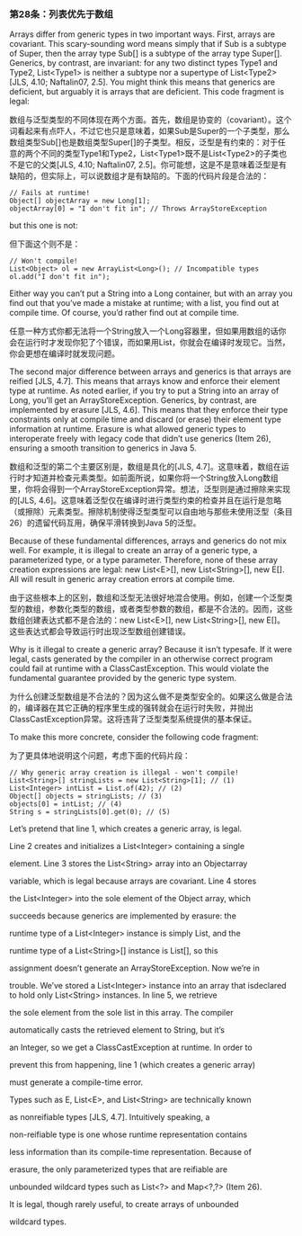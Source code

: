 ### 第28条：列表优先于数组

Arrays differ from generic types in two important ways. First, arrays are covariant. This scary-sounding word means simply that if Sub is a subtype of Super, then the array type Sub\[\] is a subtype of the array type Super\[\]. Generics, by contrast, are invariant: for any two distinct types Type1 and Type2, List&lt;Type1&gt; is neither a subtype nor a supertype of List&lt;Type2&gt; \[JLS, 4.10; Naftalin07, 2.5\]. You might think this means that generics are deficient, but arguably it is arrays that are deficient. This code fragment is legal:

数组与泛型类型的不同体现在两个方面。首先，数组是协变的（covariant）。这个词看起来有点吓人，不过它也只是意味着，如果Sub是Super的一个子类型，那么数组类型Sub\[\]也是数组类型Super\[\]的子类型。相反，泛型是有约束的：对于任意的两个不同的类型Type1和Type2，List&lt;Type1&gt;既不是List&lt;Type2&gt;的子类也不是它的父类\[JLS, 4.10; Naftalin07, 2.5\]。你可能想，这是不是意味着泛型是有缺陷的，但实际上，可以说数组才是有缺陷的。下面的代码片段是合法的：

```
// Fails at runtime!
Object[] objectArray = new Long[1];
objectArray[0] = "I don't fit in"; // Throws ArrayStoreException
```

but this one is not:

但下面这个则不是：

```
// Won't compile!
List<Object> ol = new ArrayList<Long>(); // Incompatible types
ol.add("I don't fit in");
```

Either way you can’t put a String into a Long container, but with an array you find out that you’ve made a mistake at runtime; with a list, you find out at compile time. Of course, you’d rather find out at compile time.

任意一种方式你都无法将一个String放入一个Long容器里，但如果用数组的话你会在运行时才发现你犯了个错误，而如果用List，你就会在编译时发现它。当然，你会更想在编译时就发现问题。

The second major difference between arrays and generics is that arrays are reified \[JLS, 4.7\]. This means that arrays know and enforce their element type at runtime. As noted earlier, if you try to put a String into an array of Long, you’ll get an ArrayStoreException. Generics, by contrast, are implemented by erasure \[JLS, 4.6\]. This means that they enforce their type constraints only at compile time and discard \(or erase\) their element type information at runtime. Erasure is what allowed generic types to interoperate freely with legacy code that didn’t use generics \(Item 26\), ensuring a smooth transition to generics in Java 5.

数组和泛型的第二个主要区别是，数组是具化的\[JLS, 4.7\]。这意味着，数组在运行时才知道并检查元素类型。如前面所说，如果你将一个String放入Long数组里，你将会得到一个ArrayStoreException异常。想法，泛型则是通过擦除来实现的\[JLS, 4.6\]。这意味着泛型仅在编译时进行类型约束的检查并且在运行是忽略（或擦除）元素类型。擦除机制使得泛型类型可以自由地与那些未使用泛型（条目26）的遗留代码互用，确保平滑转换到Java 5的泛型。

Because of these fundamental differences, arrays and generics do not mix well. For example, it is illegal to create an array of a generic type, a parameterized type, or a type parameter. Therefore, none of these array creation expressions are legal: new List&lt;E&gt;\[\], new List&lt;String&gt;\[\], new E\[\]. All will result in generic array creation errors at compile time.

由于这些根本上的区别，数组和泛型无法很好地混合使用。例如，创建一个泛型类型的数组，参数化类型的数组，或者类型参数的数组，都是不合法的。因而，这些数组创建表达式都不是合法的：new List&lt;E&gt;\[\], new List&lt;String&gt;\[\], new E\[\]。这些表达式都会导致运行时出现泛型数组创建错误。

Why is it illegal to create a generic array? Because it isn’t typesafe. If it were legal, casts generated by the compiler in an otherwise correct program could fail at runtime with a ClassCastException. This would violate the fundamental guarantee provided by the generic type system.

为什么创建泛型数组是不合法的？因为这么做不是类型安全的。如果这么做是合法的，编译器在其它正确的程序里生成的强转就会在运行时失败，并抛出ClassCastException异常。这将违背了泛型类型系统提供的基本保证。

To make this more concrete, consider the following code fragment:

为了更具体地说明这个问题，考虑下面的代码片段：

```
// Why generic array creation is illegal - won't compile!
List<String>[] stringLists = new List<String>[1]; // (1)
List<Integer> intList = List.of(42); // (2)
Object[] objects = stringLists; // (3)
objects[0] = intList; // (4)
String s = stringLists[0].get(0); // (5)
```

Let’s pretend that line 1, which creates a generic array, is legal.

Line 2 creates and initializes a List&lt;Integer&gt; containing a single

element. Line 3 stores the List&lt;String&gt; array into an Objectarray

variable, which is legal because arrays are covariant. Line 4 stores

the List&lt;Integer&gt; into the sole element of the Object array, which

succeeds because generics are implemented by erasure: the

runtime type of a List&lt;Integer&gt; instance is simply List, and the

runtime type of a List&lt;String&gt;\[\] instance is List\[\], so this

assignment doesn’t generate an ArrayStoreException. Now we’re in

trouble. We’ve stored a List&lt;Integer&gt; instance into an array that isdeclared to hold only List&lt;String&gt; instances. In line 5, we retrieve

the sole element from the sole list in this array. The compiler

automatically casts the retrieved element to String, but it’s

an Integer, so we get a ClassCastException at runtime. In order to

prevent this from happening, line 1 \(which creates a generic array\)

must generate a compile-time error.

Types such as E, List&lt;E&gt;, and List&lt;String&gt; are technically known

as nonreifiable types \[JLS, 4.7\]. Intuitively speaking, a

non-reifiable type is one whose runtime representation contains

less information than its compile-time representation. Because of

erasure, the only parameterized types that are reifiable are

unbounded wildcard types such as List&lt;?&gt; and Map&lt;?,?&gt; \(Item 26\).

It is legal, though rarely useful, to create arrays of unbounded

wildcard types.

